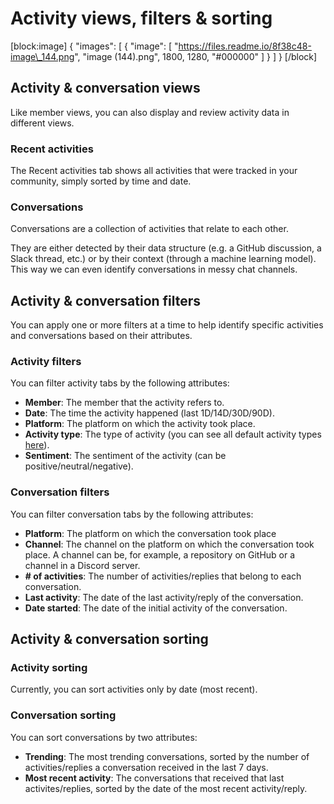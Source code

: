 # Activity views, filters & sorting

\[block:image] { "images": \[ { "image": \[ "https://files.readme.io/8f38c48-image\_144.png", "image (144).png", 1800, 1280, "#000000" ] } ] } \[/block]

## Activity & conversation views

Like member views, you can also display and review activity data in different views.

### Recent activities

The Recent activities tab shows all activities that were tracked in your community, simply sorted by time and date.

### Conversations

Conversations are a collection of activities that relate to each other.

They are either detected by their data structure (e.g. a GitHub discussion, a Slack thread, etc.) or by their context (through a machine learning model). This way we can even identify conversations in messy chat channels.

## Activity & conversation filters

You can apply one or more filters at a time to help identify specific activities and conversations based on their attributes.

### Activity filters

You can filter activity tabs by the following attributes:

* **Member**: The member that the activity refers to.
* **Date**: The time the activity happened (last 1D/14D/30D/90D).
* **Platform**: The platform on which the activity took place.
* **Activity type**: The type of activity (you can see all default activity types [here](https://docs.crowd.dev/docs/activity-types-and-scores)).
* **Sentiment**: The sentiment of the activity (can be positive/neutral/negative).

### Conversation filters

You can filter conversation tabs by the following attributes:

* **Platform**: The platform on which the conversation took place
* **Channel**: The channel on the platform on which the conversation took place. A channel can be, for example, a repository on GitHub or a channel in a Discord server.
* **# of activities**: The number of activities/replies that belong to each conversation.
* **Last activity**: The date of the last activity/reply of the conversation.
* **Date started**: The date of the initial activity of the conversation.

## Activity & conversation sorting

### Activity sorting

Currently, you can sort activities only by date (most recent).

### Conversation sorting

You can sort conversations by two attributes:

* **Trending**: The most trending conversations, sorted by the number of activities/replies a conversation received in the last 7 days.
* **Most recent activity**: The conversations that received that last activites/replies, sorted by the date of the most recent activity/reply.
